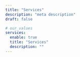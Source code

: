 ```yaml
---
title: "Services"
description: "meta description"
draft: false

# our_values
services:
  enable: true
  title: "Services"
  description: ""
---
```

